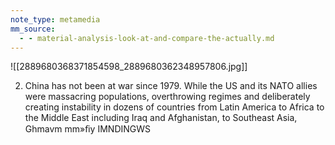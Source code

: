 ```yaml
---
note_type: metamedia
mm_source:
  - - material-analysis-look-at-and-compare-the-actually.md
---
```


![[2889680368371854598_2889680362348957806.jpg]]

2. China has not been at war since 1979. While the
US and its NATO allies were massacring
populations, overthrowing regimes and
deliberately creating instability in dozens of
countries from Latin America to Africa to the
Middle East including Iraq and Afghanistan, to
Southeast Asia, Ghmavm mm»ﬁy IMNDINGWS


